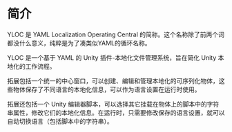 # 简介

YLOC 是 YAML Localization Operating Central 的简称。这个名称除了前两个词都没什么意义，纯粹是为了凑类似YAML的循环名称。

YLOC 是一个基于 YAML 的 Unity 插件-本地化文件管理系统，旨在简化 Unity 本地化的工作流程。

拓展包括一个统一的中心窗口，可以创建、编辑和管理本地化的可序列化物体，这些物体保存了不同语言的本地化信息，可以作为语言设置在运行时使用。

拓展还包括一个 Unity 编辑器脚本，可以选择其它挂载在物体上的脚本中的字符串属性，修改它们的本地化信息。在运行时，只需要修改保存的语言设置，就可以自动切换语言（包括脚本中的字符串）。
